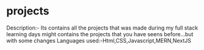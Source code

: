 # projects
Description:- Its contains all the projects that was made during my full stack learning days might contains the projects that you have seens before...but with some changes 
Languages used:-Html,CSS,Javascript,MERN,NextJS

